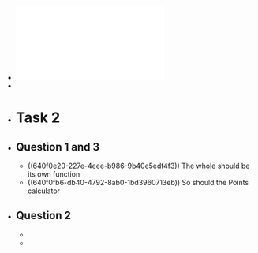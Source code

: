- ![tut-5.pdf](../assets/tut-5_1678708188214_0.pdf)
-
- # Task 2
- ## Question 1 and 3
	- ((640f0e20-227e-4eee-b986-9b40e5edf4f3)) 
	  The whole should be its own function
	- ((640f0fb6-db40-4792-8ab0-1bd3960713eb))
	  So should the Points calculator
- ## Question 2
	-
	-